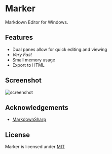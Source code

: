 # Marker
Markdown Editor for Windows. 

## Features
*  Dual panes allow for quick editing and viewing
*  *Very Fast*
* Small memory usage
* Export to HTML

## Screenshot
![screenshot](http://i.imgur.com/8b2nv.png)

## Acknowledgements
* [MarkdownSharp](http://code.google.com/p/markdownsharp/)

## License
Marker is licensed under [MIT](https://raw.github.com/chrisledet/Marker/master/LICENSE)
